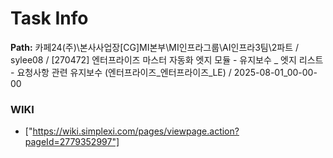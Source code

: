 # Task Info

**Path:** 카페24(주)\본사사업장\[CG]MI본부\MI인프라그룹\AI인프라3팀\2파트 / sylee08 / [270472] 엔터프라이즈 마스터 자동화 엣지 모듈 - 유지보수 _ 엣지 리스트 - 요청사항 관련 유지보수 (엔터프라이즈_엔터프라이즈_LE) / 2025-08-01_00-00-00

### WIKI
- ["https://wiki.simplexi.com/pages/viewpage.action?pageId=2779352997"]

